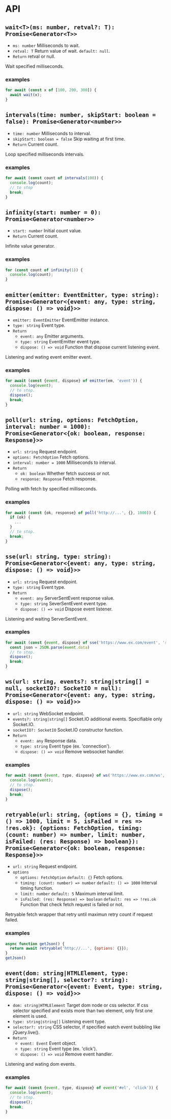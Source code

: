 # API

## `wait<T>(ms: number, retval?: T): Promise<Generator<T>>`

* `ms: number` Milliseconds to wait.
* `retval: T` Return value of wait. `default: null`.
* `Return` retval or null.

Wait specified milliseconds.

### examples

```javascript
for await (const x of [100, 200, 300]) {
  await wait(x);
}
```

## `intervals(time: number, skipStart: boolean = false): Promise<Generator<number>>`

* `time: number` Milliseconds to interval.
* `skipStart: boolean = false` Skip waiting at first time.
* `Return` Current count.

Loop specified milliseconds intervals.

### examples

```javascript
for await (const count of intervals(100)) {
  console.log(count);
  // to stop
  break;
}
```

## `infinity(start: number = 0): Promise<Generator<number>>`

* `start: number` Initial count value.
* `Return` Current count.

Infinite value generator.

### examples

```javascript
for (const count of infinity(1)) {
  console.log(count);
}
```

## `emitter(emitter: EventEmitter, type: string): Promise<Generator<{event: any, type: string, dispose: () => void}>>`

* `emitter: EventEmitter` EventEmitter instance.
* `type: string` Event type.
* `Return`
    * `event: any` Emitter arguments.
    * `type: string` EventEmitter event type.
    * `dispose: () => void` Function that dispose current listening event.

Listening and wating event emitter event.

### examples

```javascript
for await (const {event, dispose} of emitter(em, 'event')) {
  console.log(event);
  // to stop.
  dispose();
  break;
}
```

## `poll(url: string, options: FetchOption, interval: number = 1000): Promise<Generator<{ok: boolean, response: Response}>>`

* `url: string` Request endpoint.
* `options: FetchOption` Fetch options.
* `interval: number = 1000` Milliseconds to interval.
* `Return`
    * `ok: boolean` Whether fetch success or not.
    * `response: Response` Fetch response.

Polling with fetch by specified milliseconds.

### examples

```javascript
for await (const {ok, response} of poll('http://...', {}, 1000)) {
  if (ok) {
    ...
  }
  // to stop.
  break;
}
```

## `sse(url: string, type: string): Promise<Generator<{event: any, type: string, dispose: () => void}>>`

* `url: string` Request endpoint.
* `type: string` Event type.
* `Return`
    * `event: any` ServerSentEvent response value.
    * `type: string` SeverSentEvent event type.
    * `dispose: () => void` Dispose event listener.

Listening and waiting ServerSentEvent.

### examples

```javascript
for await (const {event, dispose} of sse('https://www.ex.com/event', 'request')) {
  const json = JSON.parse(event.data)
  // to stop.
  dispose();
  break;
}
```

## `ws(url: string, events?: string|string[] = null, socketIO?: SocketIO = null): Promise<Generator<{event: any, type: string, dispose: () => void}>>`

* `url: string` WebSocket endpoint.
* `events?: string|string[]` Socket.IO additional events. Specifiable only Socket.IO.
* `socketIO?: SocketIO` Socket.IO constructor function.
* `Return`
    * `event: any` Response data.
    * `type: string` Event type (ex. 'connection').
    * `dispose: () => void` Remove websocket handler.

### examples

```javascript
for await (const {event, type, dispose} of ws('https://www.ex.com/ws', 'request', io)) {
  console.log(event);
  // to stop.
  dispose();
  break;
}
```

## `retryable(url: string, {options = {}, timing = () => 1000, limit = 5, isFailed = res => !res.ok}: {options: FetchOption, timing: (count: number) => number, limit: number, isFailed: (res: Response) => boolean}): Promise<Generator<{ok: boolean, response: Response}>>`

* `url: string` Request endpoint.
* `options`
    * `options: FetchOption` `default: {}` Fetch options.
    * `timing: (count: number) => number` `default: () => 1000` Interval timing function.
    * `limit: number` `default: 5` Maximum interval limit.
    * `isFailed: (res: Response) => boolean` `default: res => !res.ok` Function that check fetch request is failed or not.

Retryable fetch wrapper that retry until maximun retry count if request failed.

### examples

```javascript
async function getJson() {
  return await retryable('http://...', {options: {}});
}
getJson()
```

## `event(dom: string|HTMLElement, type: string|string[], selector?: string): Promise<Generator<{event: Event, type: string, dispose: () => void}>>`

* `dom: string|HTMLElement` Target dom node or css selector. If css selector specified and exists more than two element, only first one element is used.
* `type: string|string[]` Listening event type.
* `selector?: string` CSS selector, if specified watch event bubbling like jQuery.live().
* `Return`
    * `event: Event` Event object.
    * `type: string` Event type (ex. 'click').
    * `dispose: () => void` Remove event handler.

Listening and wating dom events.

### examples

```javascript
for await (const {event, type, dispose} of event('#el', 'click')) {
  console.log(event);
  // to stop.
  dispose();
  break;
}
```
